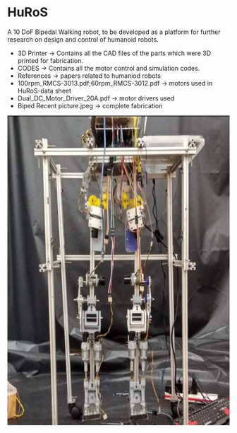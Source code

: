 # HuRoS
A 10 DoF Bipedal Walking robot, to be developed as a platform for further research on design and control of humanoid robots.

* 3D Printer -> Contains all the CAD files of the parts which were 3D printed for fabrication.
* CODES -> Contains all the motor control and simulation codes.
* References -> papers related to humaniod robots
* 100rpm_RMCS-3013.pdf;60rpm_RMCS-3012.pdf -> motors used in HuRoS-data sheet
* Dual_DC_Motor_Driver_20A.pdf -> motor drivers used 
* Biped Recent picture.jpeg -> complete fabrication 

<img src="https://github.com/RMI-NITT/HuRoS/blob/master/Biped%20Recent%20picture.jpeg" data-canonical-src="https://gyazo.com/eb5c5741b6a9a16c692170a41a49c858.png" width="700" height="700" />
